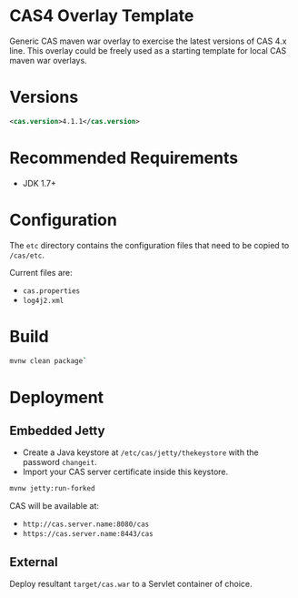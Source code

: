 CAS4 Overlay Template
============================

Generic CAS maven war overlay to exercise the latest versions of CAS 4.x line. This overlay could be freely used as a starting template for local CAS maven war overlays.

# Versions
```xml
<cas.version>4.1.1</cas.version>
```

# Recommended Requirements
* JDK 1.7+

# Configuration
The `etc` directory contains the configuration files that need to be copied to `/cas/etc`. 

Current files are:

* `cas.properties`
* `log4j2.xml`

# Build

```bash
mvnw clean package`
```

# Deployment

## Embedded Jetty

* Create a Java keystore at `/etc/cas/jetty/thekeystore` with the password `changeit`. 
* Import your CAS server certificate inside this keystore.

```bash
mvnw jetty:run-forked
```

CAS will be available at:

* `http://cas.server.name:8080/cas`
* `https://cas.server.name:8443/cas`

## External
Deploy resultant `target/cas.war` to a Servlet container of choice.
